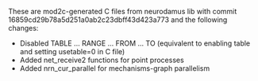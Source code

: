 These are mod2c-generated C files from neurodamus lib with commit
16859cd29b78a5d251a0ab2c23dbff43d423a773 and the following changes:
- Disabled TABLE ... RANGE ... FROM ... TO
  (equivalent to enabling table and setting usetable=0 in C file)
- Added net_receive2 functions for point processes
- Added nrn_cur_parallel for mechanisms-graph parallelism
